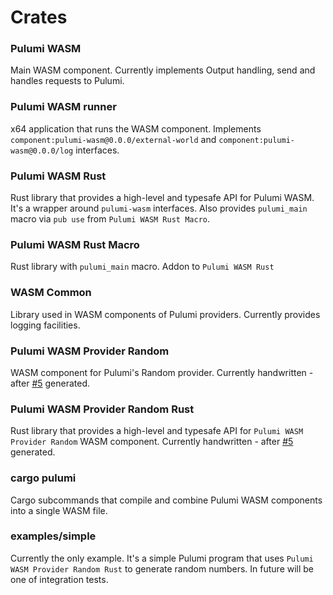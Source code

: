 # Crates

### Pulumi WASM

Main WASM component. Currently implements Output handling, send and handles requests to Pulumi.

### Pulumi WASM runner

x64 application that runs the WASM component. 
Implements `component:pulumi-wasm@0.0.0/external-world` and `component:pulumi-wasm@0.0.0/log` interfaces.

### Pulumi WASM Rust

Rust library that provides a high-level and typesafe API for Pulumi WASM. It's a wrapper around `pulumi-wasm` interfaces.
Also provides `pulumi_main` macro via `pub use` from `Pulumi WASM Rust Macro`.

### Pulumi WASM Rust Macro

Rust library with `pulumi_main` macro. Addon to `Pulumi WASM Rust`

### WASM Common

Library used in WASM components of Pulumi providers. Currently provides logging facilities.

### Pulumi WASM Provider Random

WASM component for Pulumi's Random provider. Currently handwritten - 
after [#5](https://github.com/andrzejressel/pulumi-wasm/issues/5) generated.

### Pulumi WASM Provider Random Rust

Rust library that provides a high-level and typesafe API for `Pulumi WASM Provider Random` WASM component.
Currently handwritten - after [#5](https://github.com/andrzejressel/pulumi-wasm/issues/5) generated.

### cargo pulumi

Cargo subcommands that compile and combine Pulumi WASM components into a single WASM file.

### examples/simple

Currently the only example. It's a simple Pulumi program that uses `Pulumi WASM Provider Random Rust` to generate random numbers.
In future will be one of integration tests.